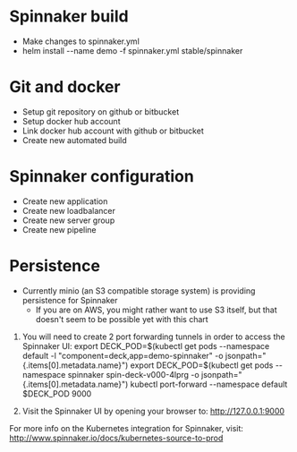 # Spinnaker build
* Make changes to spinnaker.yml
* helm install --name demo -f spinnaker.yml stable/spinnaker

# Git and docker
* Setup git repository on github or bitbucket
* Setup docker hub account
* Link docker hub account with github or bitbucket
* Create new automated build

# Spinnaker configuration
* Create new application
* Create new loadbalancer
* Create new server group
* Create new pipeline

# Persistence
* Currently minio (an S3 compatible storage system) is providing persistence for Spinnaker
  * If you are on AWS, you might rather want to use S3 itself, but that doesn't seem to be possible yet with this chart

1. You will need to create 2 port forwarding tunnels in order to access the Spinnaker UI:
  export DECK_POD=$(kubectl get pods --namespace default -l "component=deck,app=demo-spinnaker" -o jsonpath="{.items[0].metadata.name}")
  export DECK_POD=$(kubectl get pods --namespace spinnaker  spin-deck-v000-4lprg -o jsonpath="{.items[0].metadata.name}")
  kubectl port-forward --namespace default $DECK_POD 9000

2. Visit the Spinnaker UI by opening your browser to: http://127.0.0.1:9000

For more info on the Kubernetes integration for Spinnaker, visit:
  http://www.spinnaker.io/docs/kubernetes-source-to-prod
